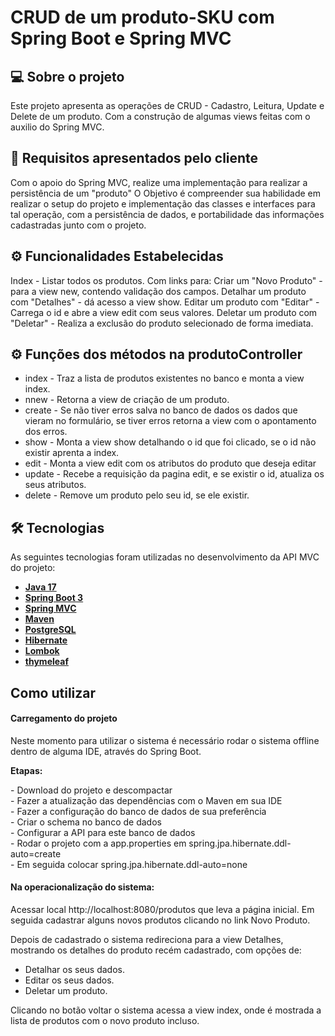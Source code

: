 # CRUD de um produto-SKU com Spring Boot e Spring MVC

## 💻 Sobre o projeto

Este projeto apresenta as operações de CRUD - Cadastro, Leitura, Update e Delete de um produto. 
Com a construção de algumas views feitas com o auxilio do Spring MVC.

## 📃 Requisitos apresentados pelo cliente

Com o apoio do Spring MVC, realize uma implementação para realizar a persistência de um
&quot;produto&quot; O Objetivo é compreender sua habilidade em
realizar o setup do projeto e implementação das classes e interfaces para tal
operação, com a persistência de dados, e portabilidade das informações cadastradas junto com o projeto.

## ⚙️ Funcionalidades Estabelecidas

Index - Listar todos os produtos. Com links para:
Criar um "Novo Produto" - para a view new, contendo validação dos campos.
Detalhar um produto com "Detalhes" - dá acesso a view show.
Editar um produto com "Editar" - Carrega o id e abre a view edit com seus valores.
Deletar um produto com "Deletar" - Realiza a exclusão do produto selecionado de forma imediata.


## ⚙️ Funções dos métodos na produtoController

- index - Traz a lista de produtos existentes no banco e monta a view index.
- nnew - Retorna a view de criação de um produto.
- create - Se não tiver erros salva no banco de dados os dados que vieram no formulário, 
se tiver erros retorna a view com o apontamento dos erros. 
- show - Monta a view show detalhando o id que foi clicado, se o id não existir aprenta a index.
- edit - Monta a view edit com os atributos do produto que deseja editar
- update - Recebe a requisição da pagina edit, e se existir o id, atualiza os seus atributos.
- delete - Remove um produto pelo seu id, se ele existir.

## 🛠 Tecnologias

As seguintes tecnologias foram utilizadas no desenvolvimento da API MVC do projeto:

- **[Java 17](https://www.oracle.com/java)**
- **[Spring Boot 3](https://spring.io/projects/spring-boot)**
- **[Spring MVC](https://docs.spring.io/spring-framework/docs/3.2.x/spring-framework-reference/html/mvc.html)**
- **[Maven](https://maven.apache.org)**
- **[PostgreSQL](https://www.postgresql.org/)**
- **[Hibernate](https://hibernate.org)**
- **[Lombok](https://projectlombok.org)**
- **[thymeleaf](https://www.thymeleaf.org)**

## Como utilizar

#### Carregamento do projeto

 <p>Neste momento para utilizar o sistema é necessário rodar o sistema offline dentro de alguma IDE, através do Spring Boot.</p>
   <p><strong>Etapas:</strong></p>
     - Download do projeto e descompactar </br>
     - Fazer a atualização das dependências com o Maven em sua IDE</br>
     - Fazer a configuração do banco de dados de sua preferência</br>
     - Criar o schema no banco de dados </br>
     - Configurar a API para este banco de dados</br>
     - Rodar o projeto com a app.properties em spring.jpa.hibernate.ddl-auto=create</br>
     - Em seguida colocar spring.jpa.hibernate.ddl-auto=none</br>

#### Na operacionalização do sistema:

Acessar local http://localhost:8080/produtos que leva a página inicial.
Em seguida cadastrar alguns novos produtos clicando no link Novo Produto.

Depois de cadastrado o sistema redireciona para a view Detalhes, mostrando
os detalhes do produto recém cadastrado, com opções de:
 - Detalhar os seus dados.
 - Editar os seus dados.
 - Deletar um produto. 

Clicando no botão voltar o sistema acessa a view index, onde é mostrada a lista 
de produtos com o novo produto incluso. 
